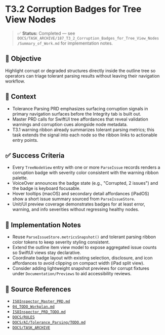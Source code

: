 # T3.2 Corruption Badges for Tree View Nodes

> ✅ **Status:** Completed — see `DOCS/TASK_ARCHIVE/187_T3_2_Corruption_Badges_for_Tree_View_Nodes/Summary_of_Work.md` for implementation notes.

## 🎯 Objective

Highlight corrupt or degraded structures directly inside the outline tree so operators can triage tolerant parsing results without leaving their navigation workflow.

## 🧩 Context

- Tolerance Parsing PRD emphasizes surfacing corruption signals in primary navigation surfaces before the Integrity tab is built out.
- Master PRD calls for SwiftUI tree affordances that reveal validation warnings and corruption cues alongside node metadata.
- T3.1 warning ribbon already summarizes tolerant parsing metrics; this task extends the signal into each node so the ribbon links to actionable entry points.

## ✅ Success Criteria

- Every `TreeNodeView` entry with one or more `ParseIssue` records renders a corruption badge with severity color consistent with the warning ribbon palette.
- VoiceOver announces the badge state (e.g., "Corrupted, 2 issues") and the badge is keyboard focusable.
- Hover tooltips (macOS) and secondary detail affordances (iPadOS) show a short issue summary sourced from `ParseIssueStore`.
- Unit/UI preview coverage demonstrates badges for at least error, warning, and info severities without regressing healthy nodes.

## 🔧 Implementation Notes

- Reuse `ParseIssueStore.metricsSnapshot()` and tolerant parsing ribbon color tokens to keep severity styling consistent.
- Extend the outline item view model to expose aggregated issue counts so SwiftUI views stay declarative.
- Coordinate badge layout with existing selection, disclosure, and icon affordances to avoid clipping on compact width (iPad split view).
- Consider adding lightweight snapshot previews for corrupt fixtures under `Documentation/Previews` to aid accessibility reviews.

## 🧠 Source References

- [`ISOInspector_Master_PRD.md`](../AI/ISOViewer/ISOInspector_PRD_Full/ISOInspector_Master_PRD.md)
- [`04_TODO_Workplan.md`](../AI/ISOInspector_Execution_Guide/04_TODO_Workplan.md)
- [`ISOInspector_PRD_TODO.md`](../AI/ISOViewer/ISOInspector_PRD_TODO.md)
- [`DOCS/RULES`](../RULES)
- [`DOCS/AI/Tolerance_Parsing/TODO.md`](../AI/Tolerance_Parsing/TODO.md)
- [`DOCS/TASK_ARCHIVE`](../TASK_ARCHIVE)
